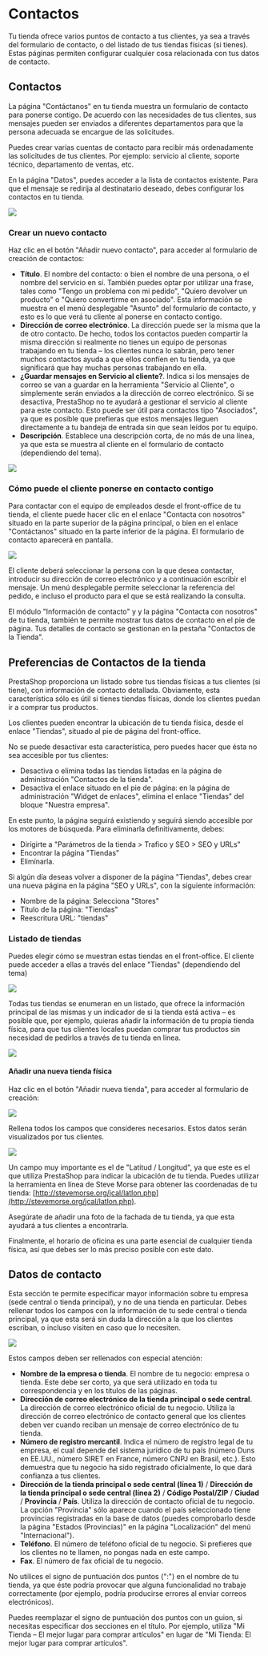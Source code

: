 # Contactos

Tu tienda ofrece varios puntos de contacto a tus clientes, ya sea a través del formulario de contacto, o del listado de tus tiendas físicas \(si tienes\). Estas páginas permiten configurar cualquier cosa relacionada con tus datos de contacto.

## Contactos

La página "Contáctanos" en tu tienda muestra un formulario de contacto para ponerse contigo. De acuerdo con las necesidades de tus clientes, sus mensajes pueden ser enviados a diferentes departamentos para que la persona adecuada se encargue de las solicitudes.

Puedes crear varias cuentas de contacto para recibir más ordenadamente las solicitudes de tus clientes. Por ejemplo: servicio al cliente, soporte técnico, departamento de ventas, etc.

En la página "Datos", puedes acceder a la lista de contactos existente. Para que el mensaje se redirija al destinatario deseado, debes configurar los contactos en tu tienda.

![](../../../.gitbook/assets/54265453.png)

### Crear un nuevo contacto

Haz clic en el botón "Añadir nuevo contacto", para acceder al formulario de creación de contactos:

* **Título**. El nombre del contacto: o bien el nombre de una persona, o el nombre del servicio en sí. También puedes optar por utilizar una frase, tales como "Tengo un problema con mi pedido", "Quiero devolver un producto" o "Quiero convertirme en asociado". Esta información se muestra en el menú desplegable "Asunto" del formulario de contacto, y esto es lo que verá tu cliente al ponerse en contacto contigo.
* **Dirección de correo electrónico**. La dirección puede ser la misma que la de otro contacto. De hecho, todos los contactos pueden compartir la misma dirección si realmente no tienes un equipo de personas trabajando en tu tienda – los clientes nunca lo sabrán, pero tener muchos contactos ayuda a que ellos confíen en tu tienda, ya que significará que hay muchas personas trabajando en ella.
* **¿Guardar mensajes en Servicio al cliente?**. Indica si los mensajes de correo se van a guardar en la herramienta "Servicio al Cliente", o simplemente serán enviados a la dirección de correo electrónico. Si se desactiva, PrestaShop no te ayudará a gestionar el servicio al cliente para este contacto. Esto puede ser útil para contactos tipo "Asociados", ya que es posible que prefieras que estos mensajes lleguen directamente a tu bandeja de entrada sin que sean leídos por tu equipo.
* **Descripción**. Establece una descripción corta, de no más de una línea, ya que esta se muestra al cliente en el formulario de contacto \(dependiendo del tema\).

![](../../../.gitbook/assets/54265455.png)

### Cómo puede el cliente ponerse en contacto contigo

Para contactar con el equipo de empleados desde el front-office de tu tienda, el cliente puede hacer clic en el enlace "Contacta con nosotros" situado en la parte superior de la página principal, o bien en el enlace "Contáctanos" situado en la parte inferior de la página. El formulario de contacto aparecerá en pantalla.

![](../../../.gitbook/assets/54265458.png)

El cliente deberá seleccionar la persona con la que desea contactar, introducir su dirección de correo electrónico y a continuación escribir el mensaje. Un menú desplegable permite seleccionar la referencia del pedido, e incluso el producto para el que se está realizando la consulta.

El módulo "Información de contacto" y y la página "Contacta con nosotros" de tu tienda, también te permite mostrar tus datos de contacto en el pie de página. Tus detalles de contacto se gestionan en la pestaña "Contactos de la Tienda".

## Preferencias de Contactos de la tienda <a id="TiendasyDatosdeContacto-PreferenciasdeContactosdelatienda"></a>

PrestaShop proporciona un listado sobre tus tiendas físicas a tus clientes \(si tiene\), con información de contacto detallada. Obviamente, esta característica sólo es útil si tienes tiendas físicas, donde los clientes puedan ir a comprar tus productos.

Los clientes pueden encontrar la ubicación de tu tienda física, desde el enlace "Tiendas", situado al pie de página del front-office.

No se puede desactivar esta característica, pero puedes hacer que ésta no sea accesible por tus clientes:

* Desactiva o elimina todas las tiendas listadas en la página de administración "Contactos de la tienda".
* Desactiva el enlace situado en el pie de página: en la página de administración "Widget de enlaces", elimina el enlace "Tiendas" del bloque "Nuestra empresa".

En este punto, la página seguirá existiendo y seguirá siendo accesible por los motores de búsqueda. Para eliminarla definitivamente, debes:

* Dirígirte a "Parámetros de la tienda &gt; Trafico y SEO &gt; SEO y URLs"
* Encontrar la página "Tiendas"
* Elimínarla.

Si algún día deseas volver a disponer de la página "Tiendas", debes crear una nueva página en la página "SEO y URLs", con la siguiente información:

* Nombre de la página: Selecciona "Stores"
* Título de la página: "Tiendas"
* Reescritura URL: "tiendas"

### Listado de tiendas <a id="TiendasyDatosdeContacto-Listadodetiendas"></a>

Puedes elegir cómo se muestran estas tiendas en el front-office. El cliente puede acceder a ellas a través del enlace "Tiendas" \(dependiendo del tema\)

![](../../../.gitbook/assets/54265461.png)

Todas tus tiendas se enumeran en un listado, que ofrece la información principal de las mismas y un indicador de si la tienda está activa – es posible que, por ejemplo, quieras añadir la información de tu propia tienda física, para que tus clientes locales puedan comprar tus productos sin necesidad de pedirlos a través de tu tienda en línea.

![](../../../.gitbook/assets/54265464.png)

#### Añadir una nueva tienda física <a id="TiendasyDatosdeContacto-A&#xF1;adirunanuevatiendaf&#xED;sica"></a>

Haz clic en el botón "Añadir nueva tienda", para acceder al formulario de creación:

![](../../../.gitbook/assets/54265466.png)

Rellena todos los campos que consideres necesarios. Estos datos serán visualizados por tus clientes.

![](../../../.gitbook/assets/51839988.png)

Un campo muy importante es el de "Latitud / Longitud", ya que este es el que utiliza PrestaShop para indicar la ubicación de tu tienda. Puedes utilizar la herramienta en línea de Steve Morse para obtener las coordenadas de tu tienda: [http://stevemorse.org/jcal/latlon.php](http://stevemorse.org/jcal/latlon.php).

Asegúrate de añadir una foto de la fachada de tu tienda, ya que esta ayudará a tus clientes a encontrarla.

Finalmente, el horario de oficina es una parte esencial de cualquier tienda física, así que debes ser lo más preciso posible con este dato.

## Datos de contacto <a id="TiendasyDatosdeContacto-Datosdecontacto"></a>

Esta sección te permite especificar mayor información sobre tu empresa \(sede central o tienda principal\), y no de una tienda en particular. Debes rellenar todos los campos con la información de tu sede central o tienda principal, ya que esta será sin duda la dirección a la que los clientes escriban, o incluso visiten en caso que lo necesiten.

![](../../../.gitbook/assets/54265469.png)

Estos campos deben ser rellenados con especial atención:

* **Nombre de la empresa o tienda**. El nombre de tu negocio: empresa o tienda. Este debe ser corto, ya que será utilizado en toda tu correspondencia y en los títulos de las páginas.
* **Dirección de correo electrónico de la tienda principal o sede central**. La dirección de correo electrónico oficial de tu negocio. Utiliza la dirección de correo electrónico de contacto general que los clientes deben ver cuando reciban un mensaje de correo electrónico de tu tienda.
* **Número de registro mercantil**. Indica el número de registro legal de tu empresa, el cual depende del sistema jurídico de tu país \(número Duns en EE.UU., número SIRET en France, número CNPJ en Brasil, etc.\). Esto demuestra que tu negocio ha sido registrado oficialmente, lo que dará confianza a tus clientes.
* **Dirección de la tienda principal o sede central \(línea 1\)** / **Dirección de la tienda principal o sede central \(línea 2\)** / **Código Postal/ZIP** / **Ciudad** / **Provincia** / **País**. Utiliza la dirección de contacto oficial de tu negocio. La opción "Provincia" sólo aparece cuando el país seleccionado tiene provincias registradas en la base de datos \(puedes comprobarlo desde la página "Estados \(Provincias\)" en la página "Localización" del menú "Internacional"\).
* **Teléfono**. El número de teléfono oficial de tu negocio. Si prefieres que los clientes no te llamen, no pongas nada en este campo.
* **Fax**. El número de fax oficial de tu negocio.

No utilices el signo de puntuación dos puntos \(":"\) en el nombre de tu tienda, ya que éste podría provocar que alguna funcionalidad no trabaje correctamente \(por ejemplo, podría producirse errores al enviar correos electrónicos\).

Puedes reemplazar el signo de puntuación dos puntos con un guion, si necesitas especificar dos secciones en el título. Por ejemplo, utiliza "Mi Tienda – El mejor lugar para comprar artículos" en lugar de "Mi Tienda: El mejor lugar para comprar artículos".

